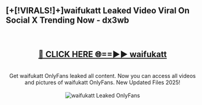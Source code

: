 <h2>[+[!VIRALS!]+]waifukatt Leaked Video Viral On Social X Trending Now - dx3wb</h2>
<br>
<div align="center">
<h2><a href="https://libra.edu.pl?waifukatt" rel="nofollow">🔴 CLICK HERE 🌐==►► waifukatt</a></h2>
<br>
Get waifukatt OnlyFans leaked all content. Now you can access all videos and pictures of waifukatt OnlyFans. New Updated Files 2025!
<br>
<br>
<a href="https://libra.edu.pl?waifukatt" rel="nofollow" data-target="animated-image.originalLink"><img src="https://i.ibb.co.com/WyWwxjT/player-gif2.gif" alt="waifukatt Leaked OnlyFans" style="max-width: 100%; display: inline-block;" data-target="animated-image.originalImage"></a>
</div>
<br>